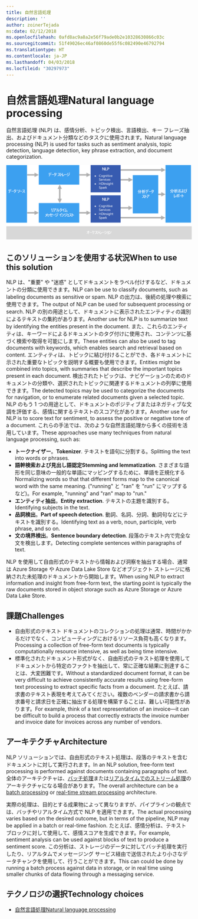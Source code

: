 ```yaml
---
title: 自然言語処理
description: ''
author: zoinerTejada
ms:date: 02/12/2018
ms.openlocfilehash: 0afd8ac9a8a2e56f79ade0b2e10328630866c03c
ms.sourcegitcommit: 51f49026ec46af0860de55f6c082490e46792794
ms.translationtype: HT
ms.contentlocale: ja-JP
ms.lasthandoff: 04/03/2018
ms.locfileid: "30297973"
---
```

# <a name="natural-language-processing"></a><span data-ttu-id="f9179-102">自然言語処理</span><span class="sxs-lookup"><span data-stu-id="f9179-102">Natural language processing</span></span>

<span data-ttu-id="f9179-103">自然言語処理 (NLP) は、感情分析、トピック検出、言語検出、キー フレーズ抽出、およびドキュメント分類などのタスクに使用されます。</span><span class="sxs-lookup"><span data-stu-id="f9179-103">Natural language processing (NLP) is used for tasks such as sentiment analysis, topic detection, language detection, key phrase extraction, and document categorization.</span></span>

![](./images/nlp-pipeline.png)

## <a name="when-to-use-this-solution"></a><span data-ttu-id="f9179-104">このソリューションを使用する状況</span><span class="sxs-lookup"><span data-stu-id="f9179-104">When to use this solution</span></span>

<span data-ttu-id="f9179-105">NLP は、"重要" や "迷惑" としてドキュメントをラベル付けするなど、ドキュメントの分類に使用できます。</span><span class="sxs-lookup"><span data-stu-id="f9179-105">NLP can be use to classify documents, such as labeling documents as sensitive or spam.</span></span> <span data-ttu-id="f9179-106">NLP の出力は、後続の処理や検索に使用できます。</span><span class="sxs-lookup"><span data-stu-id="f9179-106">The output of NLP can be used for subsequent processing or search.</span></span> <span data-ttu-id="f9179-107">NLP の別の用途として、ドキュメントに表示されたエンティティの識別によるテキストの集約があります。</span><span class="sxs-lookup"><span data-stu-id="f9179-107">Another use for NLP is to summarize text by identifying the entities present in the document.</span></span> <span data-ttu-id="f9179-108">また、これらのエンティティは、キーワードによるドキュメントのタグ付けに使用され、コンテンツに基づく検索や取得を可能にします。</span><span class="sxs-lookup"><span data-stu-id="f9179-108">These entities can also be used to tag documents with keywords, which enables search and retrieval based on content.</span></span> <span data-ttu-id="f9179-109">エンティティは、トピックに結び付けることができ、各ドキュメントに示された重要なトピックを説明する概要も使用できます。</span><span class="sxs-lookup"><span data-stu-id="f9179-109">Entities might be combined into topics, with summaries that describe the important topics present in each document.</span></span> <span data-ttu-id="f9179-110">検出されたトピックは、ナビゲーションのためのドキュメントの分類や、選択されたトピックに関連するドキュメントの列挙に使用できます。</span><span class="sxs-lookup"><span data-stu-id="f9179-110">The detected topics may be used to categorize the documents for navigation, or to enumerate related documents given a selected topic.</span></span> <span data-ttu-id="f9179-111">NLP のもう 1 つの用途として、ドキュメントのポジティブまたはネガティブな文調を評価する、感情に関するテキストのスコア化があります。</span><span class="sxs-lookup"><span data-stu-id="f9179-111">Another use for NLP is to score text for sentiment, to assess the positive or negative tone of a document.</span></span> <span data-ttu-id="f9179-112">これらの手法では、次のような自然言語処理から多くの技術を活用しています。</span><span class="sxs-lookup"><span data-stu-id="f9179-112">These approaches use many techniques from natural language processing, such as:</span></span> 

- <span data-ttu-id="f9179-113">**トークナイザー**。</span><span class="sxs-lookup"><span data-stu-id="f9179-113">**Tokenizer**.</span></span> <span data-ttu-id="f9179-114">テキストを語句に分割する。</span><span class="sxs-lookup"><span data-stu-id="f9179-114">Splitting the text into words or phrases.</span></span>
- <span data-ttu-id="f9179-115">**語幹検索および見出し語認定**</span><span class="sxs-lookup"><span data-stu-id="f9179-115">**Stemming and lemmatization**.</span></span> <span data-ttu-id="f9179-116">さまざまな語形を同じ意味の一般的な単語にマッピングするために、単語を正規化する </span><span class="sxs-lookup"><span data-stu-id="f9179-116">Normalizing words so that that different forms map to the canonical word with the same meaning.</span></span> <span data-ttu-id="f9179-117">("running" と "ran" を "run" にマップするなど)。</span><span class="sxs-lookup"><span data-stu-id="f9179-117">For example, "running" and "ran" map to "run."</span></span> 
- <span data-ttu-id="f9179-118">**エンティティ抽出**。</span><span class="sxs-lookup"><span data-stu-id="f9179-118">**Entity extraction**.</span></span> <span data-ttu-id="f9179-119">テキストの主題を識別する。</span><span class="sxs-lookup"><span data-stu-id="f9179-119">Identifying subjects in the text.</span></span>
- <span data-ttu-id="f9179-120">**品詞検出**。</span><span class="sxs-lookup"><span data-stu-id="f9179-120">**Part of speech detection**.</span></span> <span data-ttu-id="f9179-121">動詞、名詞、分詞、動詞句などにテキストを識別する。</span><span class="sxs-lookup"><span data-stu-id="f9179-121">Identifying text as a verb, noun, participle, verb phrase, and so on.</span></span>
- <span data-ttu-id="f9179-122">**文の境界検出**。</span><span class="sxs-lookup"><span data-stu-id="f9179-122">**Sentence boundary detection**.</span></span> <span data-ttu-id="f9179-123">段落のテキスト内で完全な文を検出します。</span><span class="sxs-lookup"><span data-stu-id="f9179-123">Detecting complete sentences within paragraphs of text.</span></span>

<span data-ttu-id="f9179-124">NLP を使用して自由形式のテキストから情報および洞察を抽出する場合、通常は Azure Storage や Azure Data Lake Store などオブジェクト ストレージに格納された未処理のドキュメントから開始します。</span><span class="sxs-lookup"><span data-stu-id="f9179-124">When using NLP to extract information and insight from free-form text, the starting point is typically the raw documents stored in object storage such as Azure Storage or Azure Data Lake Store.</span></span> 

## <a name="challenges"></a><span data-ttu-id="f9179-125">課題</span><span class="sxs-lookup"><span data-stu-id="f9179-125">Challenges</span></span>

- <span data-ttu-id="f9179-126">自由形式のテキスト ドキュメントのコレクションの処理は通常、時間がかかるだけでなく、コンピューティングにおけるリソース負荷も高くなります。</span><span class="sxs-lookup"><span data-stu-id="f9179-126">Processing a collection of free-form text documents is typically computationally resource intensive, as well as being time intensive.</span></span>
- <span data-ttu-id="f9179-127">標準化されたドキュメント形式がなく、自由形式のテキスト処理を使用してドキュメントから特定のファクトを抽出して、常に正確な結果に到達することは、大変困難です。</span><span class="sxs-lookup"><span data-stu-id="f9179-127">Without a standardized document format, it can be very difficult to achieve consistently accurate results using free-form text processing to extract specific facts from a document.</span></span> <span data-ttu-id="f9179-128">たとえば、請求書のテキスト表現を考えてみてください。複数のベンダーの請求書から請求番号と請求日を正確に抽出する処理を構築することは、難しい可能性があります。</span><span class="sxs-lookup"><span data-stu-id="f9179-128">For example, think of a text representation of an invoice&mdash;it can be difficult to build a process that correctly extracts the invoice number and invoice date for invoices across any number of vendors.</span></span>

## <a name="architecture"></a><span data-ttu-id="f9179-129">アーキテクチャ</span><span class="sxs-lookup"><span data-stu-id="f9179-129">Architecture</span></span>

<span data-ttu-id="f9179-130">NLP ソリューションでは、自由形式のテキスト処理は、段落のテキストを含むドキュメントに対して実行されます。</span><span class="sxs-lookup"><span data-stu-id="f9179-130">In an NLP solution, free-form text processing is performed against documents containing paragraphs of text.</span></span> <span data-ttu-id="f9179-131">全体のアーキテクチャは、[バッチ処理](../big-data/batch-processing.md)または[リアルタイムでのストリーム処理](../big-data/real-time-processing.md)のアーキテクチャになる場合があります。</span><span class="sxs-lookup"><span data-stu-id="f9179-131">The overall architecture can be a [batch processing](../big-data/batch-processing.md) or [real-time stream processing](../big-data/real-time-processing.md) architecture.</span></span>

<span data-ttu-id="f9179-132">実際の処理は、目的とする成果物によって異なりますが、パイプラインの観点では、バッチやリアルタイム方式で NLP を適用できます。</span><span class="sxs-lookup"><span data-stu-id="f9179-132">The actual processing varies based on the desired outcome, but in terms of the pipeline, NLP may be applied in a batch or real-time fashion.</span></span> <span data-ttu-id="f9179-133">たとえば、感情分析は、テキスト ブロックに対して使用して、感情スコアを生成できます。</span><span class="sxs-lookup"><span data-stu-id="f9179-133">For example, sentiment analysis can be used against blocks of text to produce a sentiment score.</span></span> <span data-ttu-id="f9179-134">この分析は、ストレージのデータに対してバッチ処理を実行したり、リアルタムでメッセージング サービス経由で送信されたより小さなデータチャンクを使用して、行うことができます。</span><span class="sxs-lookup"><span data-stu-id="f9179-134">This can could be done by running a batch process against data in storage, or in real time using smaller chunks of data flowing through a messaging service.</span></span>

## <a name="technology-choices"></a><span data-ttu-id="f9179-135">テクノロジの選択</span><span class="sxs-lookup"><span data-stu-id="f9179-135">Technology choices</span></span>

- [<span data-ttu-id="f9179-136">自然言語処理</span><span class="sxs-lookup"><span data-stu-id="f9179-136">Natural language processing</span></span>](../technology-choices/natural-language-processing.md)